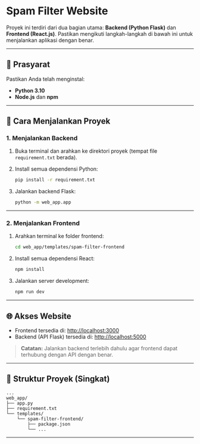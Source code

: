 # Spam Filter Website

Proyek ini terdiri dari dua bagian utama: **Backend (Python Flask)** dan **Frontend (React.js)**. Pastikan mengikuti langkah-langkah di bawah ini untuk menjalankan aplikasi dengan benar.

---

## 🔧 Prasyarat

Pastikan Anda telah menginstal:

- **Python 3.10**
- **Node.js** dan **npm**

---

## 🚀 Cara Menjalankan Proyek

### 1. Menjalankan Backend

1. Buka terminal dan arahkan ke direktori proyek (tempat file `requirement.txt` berada).
2. Install semua dependensi Python:

   ```bash
   pip install -r requirement.txt
   ```

3. Jalankan backend Flask:

   ```bash
   python -m web_app.app
   ```

---

### 2. Menjalankan Frontend

1. Arahkan terminal ke folder frontend:

   ```bash
   cd web_app/templates/spam-filter-frontend
   ```

2. Install semua dependensi React:

   ```bash
   npm install
   ```

3. Jalankan server development:

   ```bash
   npm run dev
   ```

---

## 🌐 Akses Website

- Frontend tersedia di: [http://localhost:3000](http://localhost:3000)
- Backend (API Flask) tersedia di: [http://localhost:5000](http://localhost:5000)

> **Catatan:** Jalankan backend terlebih dahulu agar frontend dapat terhubung dengan API dengan benar.

---

## 📁 Struktur Proyek (Singkat)

```
...
web_app/
├── app.py
├── requirement.txt
└── templates/
    └── spam-filter-frontend/
        ├── package.json
        └── ...
```

---


